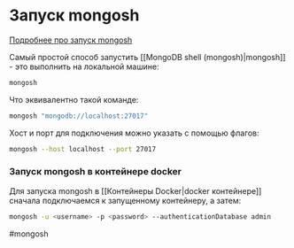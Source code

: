 # Запуск mongosh

[Подробнее про запуск mongosh](https://www.mongodb.com/docs/mongodb-shell/connect/#std-label-mdb-shell-connect)

Самый простой способ запустить [[MongoDB shell (mongosh)|mongosh]] - это выполнить на локальной машине:
```bash
mongosh
```

Что эквивалентно такой команде:
```bash
mongosh "mongodb://localhost:27017"
```

Хост и порт для подключения можно указать с помощью флагов:

```bash
mongosh --host localhost --port 27017
```

### Запуск mongosh в контейнере docker

Для запуска mongosh в [[Контейнеры Docker|docker контейнере]] сначала подключаемся к запущенному контейнеру, а затем:

```bash
mongosh -u <username> -p <password> --authenticationDatabase admin
```


#mongosh